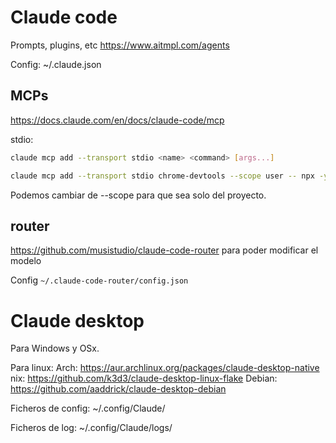 # Claude code

Prompts, plugins, etc
<https://www.aitmpl.com/agents>

Config: ~/.claude.json

## MCPs

<https://docs.claude.com/en/docs/claude-code/mcp>

stdio:

```bash
claude mcp add --transport stdio <name> <command> [args...]

claude mcp add --transport stdio chrome-devtools --scope user -- npx -y chrome-devtools-mcp@latest
```

Podemos cambiar de --scope para que sea solo del proyecto.

## router

<https://github.com/musistudio/claude-code-router> para poder modificar el modelo

Config `~/.claude-code-router/config.json`

# Claude desktop

Para Windows y OSx.

Para linux:
Arch: <https://aur.archlinux.org/packages/claude-desktop-native>
nix: <https://github.com/k3d3/claude-desktop-linux-flake>
Debian: <https://github.com/aaddrick/claude-desktop-debian>

Ficheros de config: ~/.config/Claude/

Ficheros de log: ~/.config/Claude/logs/
